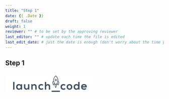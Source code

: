 ```yaml
---
title: "Step 1"
date: {{ .Date }}
draft: false
weight: 1
reviewer: "" # to be set by the approving reviewer
last_editor: "" # update each time the file is edited
last_edit_date: # just the date is enough (don't worry about the time portion)
---
```


## Step 1

![example picture](pictures/example-picture.png)